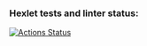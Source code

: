 ### Hexlet tests and linter status:
[![Actions Status](https://github.com/itechnik-swd/java-project-71/actions/workflows/hexlet-check.yml/badge.svg)](https://github.com/itechnik-swd/java-project-71/actions)